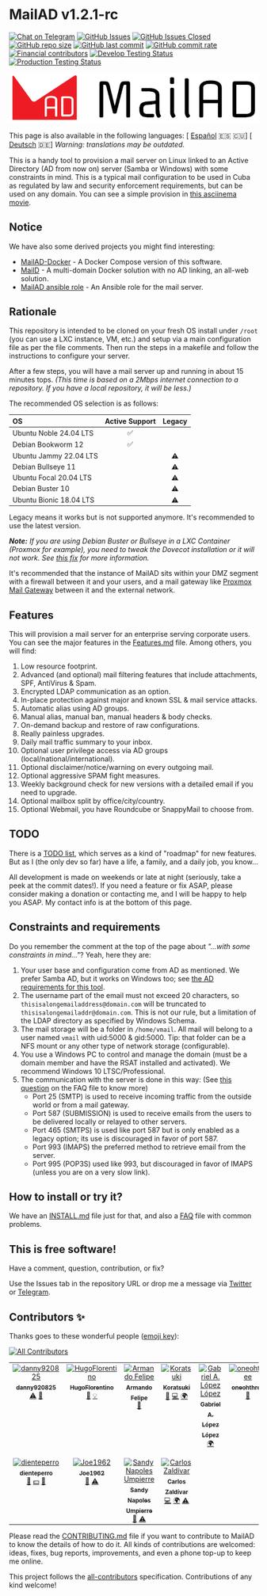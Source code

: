 # MailAD v1.2.1-rc

[![Chat on Telegram](https://img.shields.io/badge/Chat%20on-Telegram-brightgreen?style=flat-square)](https://t.me/MailAD_dev) [![GitHub Issues](https://img.shields.io/github/issues/stdevPavelmc/mailad?style=flat-square)](https://github.com/stdevPavelmc/mailad/issues) [![GitHub Issues Closed](https://img.shields.io/github/issues-closed/stdevPavelmc/mailad?style=flat-square)](https://github.com/stdevPavelmc/mailad/issues?q=is%3Aissue+is%3Aclosed) [![GitHub repo size](https://img.shields.io/github/repo-size/stdevPavelmc/mailad?style=flat-square)](https://github.com/stdevPavelmc/mailad/archive/master.zip) [![GitHub last commit](https://img.shields.io/github/last-commit/stdevPavelmc/mailad?style=flat-square)](https://github.com/stdevPavelmc/mailad/commits/master) [![GitHub commit rate](https://img.shields.io/github/commit-activity/m/stdevPavelmc/mailad?style=flat-square)](https://github.com/stdevPavelmc/mailad/commits/master) [![Financial contributors](https://opencollective.com/mailad/tiers/badge.svg?style=flat-square)](https://opencollective.com/mailad) [![Develop Testing Status](https://img.shields.io/github/actions/workflow/status/stdevPavelmc/mailad/mailad-tests.yml?branch=develop&label=Develop+Testing+Status&style=flat-square)](https://github.com/stdevPavelmc/mailad/actions/workflows/mailad-tests.yml) [![Production Testing Status](https://img.shields.io/github/actions/workflow/status/stdevPavelmc/mailad/mailad-tests.yml?branch=master&label=Production+Testing+Status&style=flat-square)](https://github.com/stdevPavelmc/mailad/actions/workflows/mailad-tests.yml)

![MailAD Logo](./logos/MailAD-logo-full_white_background.png)

This page is also available in the following languages: [ [Español](i18n/README.es.md) 🇪🇸 🇨🇺] [ [Deutsch](i18n/README.de.md) 🇩🇪] *Warning: translations may be outdated.*

This is a handy tool to provision a mail server on Linux linked to an Active Directory (AD from now on) server (Samba or Windows) with some constraints in mind. This is a typical mail configuration to be used in Cuba as regulated by law and security enforcement requirements, but can be used on any domain. You can see a simple provision in [this asciinema movie](https://asciinema.org/a/fD1LuVLfeb8RPCHOIgbR1J9d8).

## Notice

We have also some derived projects you might find interesting:

- [MailAD-Docker](https://github.com/stdevPavelmc/mailad-docker/) - A Docker Compose version of this software.
- [MailD](https://github.com/stdevPavelmc/maild/) - A multi-domain Docker solution with no AD linking, an all-web solution.
- [MailAD ansible role](https://github.com/stdevPavelmc/mailad-ansible-role) - An Ansible role for the mail server.

## Rationale

This repository is intended to be cloned on your fresh OS install under `/root` (you can use a LXC instance, VM, etc.) and setup via a main configuration file as per the file comments. Then run the steps in a makefile and follow the instructions to configure your server.

After a few steps, you will have a mail server up and running in about 15 minutes tops. *(This time is based on a 2Mbps internet connection to a repository. If you have a local repository, it will be less.)*

The recommended OS selection is as follows:

| OS | Active Support | Legacy |
|:--- |:---:|:---:|
| Ubuntu Noble 24.04 LTS | ✅ |  |
| Debian Bookworm 12 | ✅ |  |
| Ubuntu Jammy 22.04 LTS |  | ⚠️ |
| Debian Bullseye 11 |  | ⚠️ |
| Ubuntu Focal 20.04 LTS |  | ⚠️ |
| Debian Buster 10 |  | ⚠️ |
| Ubuntu Bionic 18.04 LTS |  | ⚠️ |

Legacy means it works but is not supported anymore. It's recommended to use the latest version.

***Note:** If you are using Debian Buster or Bullseye in a LXC Container (Proxmox for example), you need to tweak the Dovecot installation or it will not work. See [this fix](https://serverfault.com/questions/976250/dovecot-lxc-apparmor-denied-buster) for more information.*

It's recommended that the instance of MailAD sits within your DMZ segment with a firewall between it and your users, and a mail gateway like [Proxmox Mail Gateway](https://www.proxmox.com/en/proxmox-mail-gateway) between it and the external network.

## Features

This will provision a mail server for an enterprise serving corporate users. You can see the major features in the [Features.md](Features.md) file. Among others, you will find:

1. Low resource footprint.
2. Advanced (and optional) mail filtering features that include attachments, SPF, AntiVirus & Spam.
3. Encrypted LDAP communication as an option.
4. In-place protection against major and known SSL & mail service attacks.
5. Automatic alias using AD groups.
6. Manual alias, manual ban, manual headers & body checks.
7. On-demand backup and restore of raw configurations.
8. Really painless upgrades.
9. Daily mail traffic summary to your inbox.
10. Optional user privilege access via AD groups (local/national/international).
11. Optional disclaimer/notice/warning on every outgoing mail.
12. Optional aggressive SPAM fight measures.
13. Weekly background check for new versions with a detailed email if you need to upgrade.
14. Optional mailbox split by office/city/country.
15. Optional Webmail, you have Roundcube or SnappyMail to choose from.

## TODO

There is a [TODO list](TODO.md), which serves as a kind of "roadmap" for new features. But as I (the only dev so far) have a life, a family, and a daily job, you know...

All development is made on weekends or late at night (seriously, take a peek at the commit dates!). If you need a feature or fix ASAP, please consider making a donation or contacting me, and I will be happy to help you ASAP. My contact info is at the bottom of this page.

## Constraints and requirements

Do you remember the comment at the top of the page about *"...with some constraints in mind..."*? Yeah, here they are:

1. Your user base and configuration come from AD as mentioned. We prefer Samba AD, but it works on Windows too; see [the AD requirements for this tool](AD_Requirements.md).
2. The username part of the email must not exceed 20 characters, so `thisisalongemailaddress@domain.com` will be truncated to `thisisalongemailaddr@domain.com`. This is not our rule, but a limitation of the LDAP directory as specified by Windows Schema.
3. The mail storage will be a folder in `/home/vmail`. All mail will belong to a user named `vmail` with uid:5000 & gid:5000. Tip: that folder can be a NFS mount or any other type of network storage (configurable).
4. You use a Windows PC to control and manage the domain (must be a domain member and have the RSAT installed and activated). We recommend Windows 10 LTSC/Professional.
5. The communication with the server is done in this way: (See [this question](FAQ.md#what-ports-i-need-to-get-open-to-make-sure-the-servers-works-ok) on the FAQ file to know more)
    - Port 25 (SMTP) is used to receive incoming traffic from the outside world or from a mail gateway.
    - Port 587 (SUBMISSION) is used to receive emails from the users to be delivered locally or relayed to other servers.
    - Port 465 (SMTPS) is used like port 587 but is only enabled as a legacy option; its use is discouraged in favor of port 587.
    - Port 993 (IMAPS) the preferred method to retrieve email from the server.
    - Port 995 (POP3S) used like 993, but discouraged in favor of IMAPS (unless you are on a very slow link).

## How to install or try it?

We have an [INSTALL.md](INSTALL.md) file just for that, and also a [FAQ](FAQ.md) file with common problems.

## This is free software!

Have a comment, question, contribution, or fix?

Use the Issues tab in the repository URL or drop me a message via [Twitter](https://twitter.com/co7wt) or [Telegram](https://t.me/pavelmc).

## Contributors ✨

Thanks goes to these wonderful people ([emoji key](https://allcontributors.org/docs/en/emoji-key)):

<!-- ALL-CONTRIBUTORS-BADGE:START - Do not remove or modify this section -->
[![All Contributors](https://img.shields.io/badge/all_contributors-11-orange.svg?style=flat-square)](#contributors-)
<!-- ALL-CONTRIBUTORS-BADGE:END -->

<!-- ALL-CONTRIBUTORS-LIST:START - Do not remove or modify this section -->
<!-- prettier-ignore-start -->
<!-- markdownlint-disable -->
<table>
  <tbody>
    <tr>
      <td align="center" valign="top" width="14.28%"><a href="https://github.com/danny920825"><img src="https://avatars2.githubusercontent.com/u/33090194?v=4?s=100" width="100px;" alt="danny920825"/><br /><sub><b>danny920825</b></sub></a><br /><a href="https://github.com/stdevPavelmc/mailad/commits?author=danny920825" title="Tests">⚠️</a> <a href="#ideas-danny920825" title="Ideas, Planning, & Feedback">🤔</a></td>
      <td align="center" valign="top" width="14.28%"><a href="https://github.com/HugoFlorentino"><img src="https://avatars0.githubusercontent.com/u/11479345?v=4?s=100" width="100px;" alt="HugoFlorentino"/><br /><sub><b>HugoFlorentino</b></sub></a><br /><a href="#ideas-HugoFlorentino" title="Ideas, Planning, & Feedback">🤔</a> <a href="#example-HugoFlorentino" title="Examples">💡</a></td>
      <td align="center" valign="top" width="14.28%"><a href="https://www.sysadminsdecuba.com"><img src="https://avatars1.githubusercontent.com/u/12705691?v=4?s=100" width="100px;" alt="Armando Felipe"/><br /><sub><b>Armando Felipe</b></sub></a><br /><a href="#ideas-armandofcom" title="Ideas, Planning, & Feedback">🤔</a></td>
      <td align="center" valign="top" width="14.28%"><a href="https://github.com/Koratsuki"><img src="https://avatars0.githubusercontent.com/u/20727446?v=4?s=100" width="100px;" alt="Koratsuki"/><br /><sub><b>Koratsuki</b></sub></a><br /><a href="#ideas-Koratsuki" title="Ideas, Planning, & Feedback">🤔</a> <a href="https://github.com/stdevPavelmc/mailad/commits?author=Koratsuki" title="Code">💻</a> <a href="#translation-Koratsuki" title="Translation">🌍</a></td>
      <td align="center" valign="top" width="14.28%"><a href="http://www.daxslab.com"><img src="https://avatars0.githubusercontent.com/u/13596248?v=4?s=100" width="100px;" alt="Gabriel A. López López"/><br /><sub><b>Gabriel A. López López</b></sub></a><br /><a href="#translation-glpzzz" title="Translation">🌍</a></td>
      <td align="center" valign="top" width="14.28%"><a href="https://github.com/oneohthree"><img src="https://avatars0.githubusercontent.com/u/7398832?v=4?s=100" width="100px;" alt="oneohthree"/><br /><sub><b>oneohthree</b></sub></a><br /><a href="#ideas-oneohthree" title="Ideas, Planning, & Feedback">🤔</a></td>
      <td align="center" valign="top" width="14.28%"><a href="http://iskra.ml"><img src="https://avatars3.githubusercontent.com/u/6555851?v=4?s=100" width="100px;" alt="Eddy Ernesto del Valle Pino"/><br /><sub><b>Eddy Ernesto del Valle Pino</b></sub></a><br /><a href="https://github.com/stdevPavelmc/mailad/commits?author=edelvalle" title="Documentation">📖</a></td>
    </tr>
    <tr>
      <td align="center" valign="top" width="14.28%"><a href="https://github.com/dienteperro"><img src="https://avatars.githubusercontent.com/u/5240140?v=4?s=100" width="100px;" alt="dienteperro"/><br /><sub><b>dienteperro</b></sub></a><br /><a href="https://github.com/stdevPavelmc/mailad/commits?author=dienteperro" title="Documentation">📖</a> <a href="#financial-dienteperro" title="Financial">💵</a> <a href="#ideas-dienteperro" title="Ideas, Planning, & Feedback">🤔</a></td>
      <td align="center" valign="top" width="14.28%"><a href="http://jjrweb.byethost8.com/"><img src="https://avatars.githubusercontent.com/u/11667019?v=4?s=100" width="100px;" alt="Joe1962"/><br /><sub><b>Joe1962</b></sub></a><br /><a href="#ideas-Joe1962" title="Ideas, Planning, & Feedback">🤔</a> <a href="https://github.com/stdevPavelmc/mailad/commits?author=Joe1962" title="Tests">⚠️</a></td>
      <td align="center" valign="top" width="14.28%"><a href="https://github.com/sandy-cmg"><img src="https://avatars.githubusercontent.com/u/101523070?v=4?s=100" width="100px;" alt="Sandy Napoles Umpierre"/><br /><sub><b>Sandy Napoles Umpierre</b></sub></a><br /><a href="#ideas-sandy-cmg" title="Ideas, Planning, & Feedback">🤔</a> <a href="https://github.com/stdevPavelmc/mailad/commits?author=sandy-cmg" title="Tests">⚠️</a></td>
      <td align="center" valign="top" width="14.28%"><a href="https://cz9dev.github.io/"><img src="https://avatars.githubusercontent.com/u/97544746?v=4?s=100" width="100px;" alt="Carlos Zaldívar"/><br /><sub><b>Carlos Zaldívar</b></sub></a><br /><a href="https://github.com/stdevPavelmc/mailad/commits?author=cz9dev" title="Code">💻</a> <a href="#translation-cz9dev" title="Translation">🌍</a> <a href="https://github.com/stdevPavelmc/mailad/commits?author=cz9dev" title="Tests">⚠️</a></td>
    </tr>
  </tbody>
</table>

<!-- markdownlint-restore -->
<!-- prettier-ignore-end -->

<!-- ALL-CONTRIBUTORS-LIST:END -->

Please read the [CONTRIBUTING.md](CONTRIBUTING.md) file if you want to contribute to MailAD to know the details of how to do it. All kinds of contributions are welcomed: ideas, fixes, bug reports, improvements, and even a phone top-up to keep me online.

This project follows the [all-contributors](https://github.com/all-contributors/all-contributors) specification. Contributions of any kind welcome!

